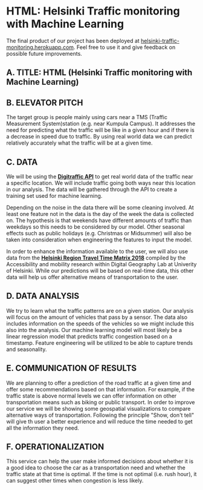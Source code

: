 # HTML: Helsinki Traffic monitoring with Machine Learning

The final product of our project has been deployed at [helsinki-traffic-monitoring.herokuapp.com](https://helsinki-traffic-monitoring.herokuapp.com/).
Feel free to use it and give feedback on possible future improvements.

## A. TITLE: **HTML** (**H**elsinki **T**raffic monitoring with **M**achine **L**earning)

## B. ELEVATOR PITCH

The target group is people mainly using cars near a TMS (Traffic Measurement System)station (e.g. near Kumpula Campus). It addresses the need for predicting what the traffic will be like in a given hour and if there is a decrease in speed due to traffic. By using real world data we can predict relatively accurately what the traffic will be at a given time.

## C. DATA

We will be using the [**Digitraffic API**](https://www.digitraffic.fi/en/road-traffic/) to get real world data of the traffic near a specific location. We will include traffic going both ways near this location in our analysis.
The data will be gathered through the API to create a training set used for machine learning.

Depending on the noise in the data there will be some cleaning involved. At least one feature not in the data is the day of the week the data is collected on. The hypothesis is that weekends have different amounts of traffic than weekdays so this needs to be considered by our model. Other seasonal effects such as public holidays (e.g. Christmas or Midsummer) will also be taken into consideration when engineering the features to input the model.

In order to enhance the information available to the user, we will also use data from the [**Helsinki Region Travel Time Matrix 2018**](https://blogs.helsinki.fi/accessibility/helsinki-region-travel-time-matrix-2018/) compiled by the Accessibility and mobility research within Digital Geography Lab at Univerity of Helsinki.
While our predictions will be based on real-time data, this other data will help us offer alternative means of transportation to the user.

## D. DATA ANALYSIS

We try to learn what the traffic patterns are on a given station. Our analysis will focus on the amount of vehicles that pass by a sensor. The data also includes information on the speeds of the vehicles so we might include this also into the analysis.
Our machine learning model will most likely be a linear regression model that predicts traffic congestion based on a timestamp.
Feature engineering will be utilized to be able to capture trends and seasonality.

## E. COMMUNICATION OF RESULTS

We are planning to offer a prediction of the road traffic at a given time and offer some recommendations based on that information. For example, if the traffic state is above normal levels we can offer information on other transportation means such as biking or public transport.
In order to improve our service we will be showing some geospatial visualizations to compare alternative ways of transportation.
Following the principle "Show, don't tell" will give th user a better experience and will reduce the time needed to get all the information they need.

## F. OPERATIONALIZATION

This service can help the user make informed decisions about whether it is a good idea to choose the car as a transportation need and whether the traffic state at that time is optimal. If the time is not optimal (i.e. rush hour), it can suggest other times when congestion is less likely.
